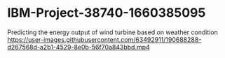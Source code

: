 # IBM-Project-38740-1660385095
Predicting the energy output of wind turbine based on weather condition
https://user-images.githubusercontent.com/63492911/190688288-d267568d-a2b1-4529-8e0b-56f70a843bbd.mp4




